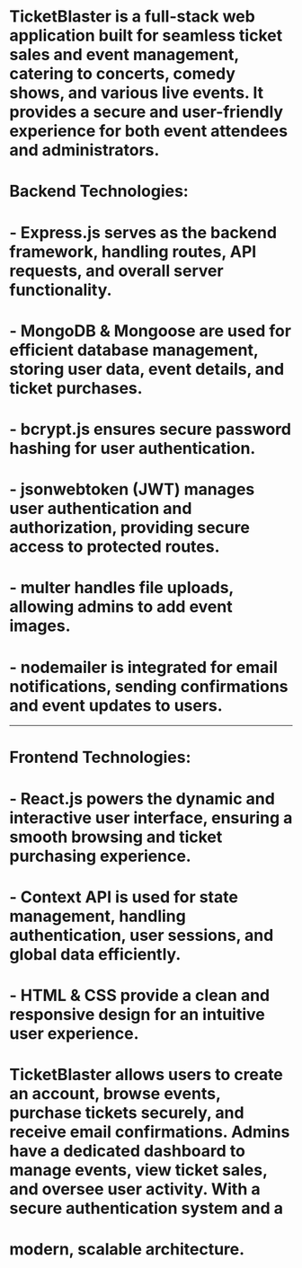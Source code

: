 # TicketBlaster is a full-stack web application built for seamless ticket sales and event management, catering to concerts, comedy shows, and various live events. It provides a secure and user-friendly experience for both event attendees and administrators.

# Backend Technologies:
# - Express.js serves as the backend framework, handling routes, API requests, and overall server functionality.
# - MongoDB & Mongoose are used for efficient database management, storing user data, event details, and ticket purchases.
# - bcrypt.js ensures secure password hashing for user authentication.
# - jsonwebtoken (JWT) manages user authentication and authorization, providing secure access to protected routes.
# - multer handles file uploads, allowing admins to add event images.
# - nodemailer is integrated for email notifications, sending confirmations and event updates to users.
-------------------------------------------------------------------------------------------------------------------------
# Frontend Technologies:
# - React.js powers the dynamic and interactive user interface, ensuring a smooth browsing and ticket purchasing experience.
# - Context API is used for state management, handling authentication, user sessions, and global data efficiently.
# - HTML & CSS provide a clean and responsive design for an intuitive user experience.
# TicketBlaster allows users to create an account, browse events, purchase tickets securely, and receive email confirmations. Admins have a dedicated dashboard to manage events, view ticket sales, and oversee user activity. With a secure authentication system and a 
# modern, scalable architecture.
